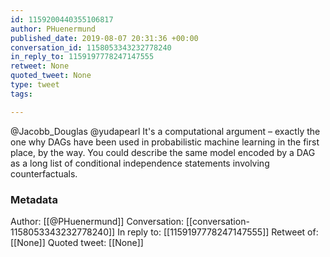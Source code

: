 ```yaml
---
id: 1159200440355106817
author: PHuenermund
published_date: 2019-08-07 20:31:36 +00:00
conversation_id: 1158053343232778240
in_reply_to: 1159197778247147555
retweet: None
quoted_tweet: None
type: tweet
tags:

---
```


@Jacobb_Douglas @yudapearl It's a computational argument – exactly the one why DAGs have been used in probabilistic machine learning in the first place, by the way. You could describe the same model encoded by a DAG as a long list of conditional independence statements involving counterfactuals.

### Metadata

Author: [[@PHuenermund]]
Conversation: [[conversation-1158053343232778240]]
In reply to: [[1159197778247147555]]
Retweet of: [[None]]
Quoted tweet: [[None]]
